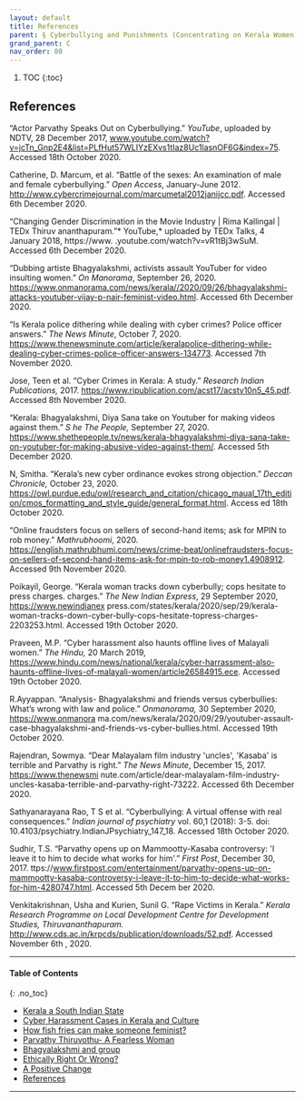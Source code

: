 ```yaml
---
layout: default
title: References    
parent: § Cyberbullying and Punishments (Concentrating on Kerala Women)
grand_parent: C
nav_order: 80 
---
```

<style>
.dont-break-out {
  /* These are technically the same, but use both */
  overflow-wrap: break-word;
  word-wrap: break-word;

     -ms-word-break: break-all;
  /* This is the dangerous one in WebKit, as it breaks things wherever */
  word-break: break-all;
  /* Instead use this non-standard one: */
  word-break: break-word;
}

.youtube-container {
    position: relative;
    width: 100%;
    height: 0;
    padding-bottom: 56.25%;
}
.youtube-video {
    position: absolute;
    top: 0;
    left: 0;
    width: 100%;
    height: 100%;
}

</style>

<div class="dont-break-out" markdown="1">

1. TOC
{:toc}

## References
“Actor Parvathy Speaks Out on Cyberbullying.” *YouTube*, uploaded by NDTV, 28 December 2017, www.youtube.com/watch?v=jcTn_Gnp2E4&list=PLfHut57WLIYzEXvs1tIaz8Uc1lasnOF6G&index=75. Accessed 18th October 2020. 

Catherine, D. Marcum, et al. “Battle of the sexes: An examination of male and female cyberbullying.” *Open Access*, January-June 2012. http://www.cybercrimejournal.com/marcumetal2012janijcc.pdf.  Accessed 6th December 2020. 

“Changing Gender Discrimination in the Movie Industry | Rima Kallingal | TEDx Thiruv ananthapuram.”* YouTube,* uploaded by TEDx Talks, 4 January 2018, https://www. .youtube.com/watch?v=vR1tBj3wSuM. Accessed 6th December 2020. 

“Dubbing artiste Bhagyalakshmi, activists assault YouTuber for video insulting women.” *On Manorama*, September 26, 2020. https://www.onmanorama.com/news/kerala//2020/09/26/bhagyalakshmi-attacks-youtuber-vijay-p-nair-feminist-video.html. Accessed 6th December 2020.

“Is Kerala police dithering while dealing with cyber crimes? Police officer answers.” *The News Minute*, October 7, 2020. https://www.thenewsminute.com/article/keralapolice-dithering-while-dealing-cyber-crimes-police-officer-answers-134773. Accessed 7th November 2020. 

Jose, Teen et al. “Cyber Crimes in Kerala: A study.” *Research Indian Publications,* 2017. https://www.ripublication.com/acst17/acstv10n5_45.pdf. Accessed 8th November 2020. 

“Kerala: Bhagyalakshmi, Diya Sana take on Youtuber for making videos against them.” *S he The People,* September 27, 2020. https://www.shethepeople.tv/news/kerala-bhagyalakshmi-diya-sana-take-on-youtuber-for-making-abusive-video-against-them/. Accessed 5th December 2020. 

N, Smitha. “Kerala’s new cyber ordinance evokes strong objection.” *Deccan Chronicle,* October 23, 2020. https://owl.purdue.edu/owl/research_and_citation/chicago_maual_17th_edition/cmos_formatting_and_style_guide/general_format.html. Access ed 18th October 2020. 

“Online fraudsters focus on sellers of second-hand items; ask for MPIN to rob money.” *Mathrubhoomi*, 2020. https://english.mathrubhumi.com/news/crime-beat/onlinefraudsters-focus-on-sellers-of-second-hand-items-ask-for-mpin-to-rob-money1.4908912. Accessed 9th November 2020. 

Poikayil, George. “Kerala woman tracks down cyberbully; cops hesitate to press charges. charges.” *The New Indian Express*, 29 September 2020, https://www.newindianex press.com/states/kerala/2020/sep/29/kerala-woman-tracks-down-cyber-bully-cops-hesitate-topress-charges-2203253.html. Accessed 19th October 2020.

Praveen, M.P. “Cyber harassment also haunts offline lives of Malayali women.” *The Hindu,* 20 March 2019, https://www.hindu.com/news/national/kerala/cyber-harrassment-also-haunts-offline-lives-of-malayali-women/article26584915.ece. Accessed 19th October 2020. 

R.Ayyappan. “Analysis- Bhagyalakshmi and friends versus cyberbullies: What’s wrong with law and police.” *Onmanorama,* 30 September 2020, https://www.onmanora ma.com/news/kerala/2020/09/29/youtuber-assault-case-bhagyalakshmi-and-friends-vs-cyber-bullies.html. Accessed 19th October 2020. 

Rajendran, Sowmya. “Dear Malayalam film industry 'uncles', 'Kasaba' is terrible and Parvathy is right.” *The News Minute*, December 15, 2017. https://www.thenewsmi nute.com/article/dear-malayalam-film-industry-uncles-kasaba-terrible-and-parvathy-right-73222. Accessed 6th December 2020. 

Sathyanarayana Rao, T S et al. “Cyberbullying: A virtual offense with real consequences.” *Indian journal of psychiatry* vol. 60,1 (2018): 3-5. doi: 10.4103/psychiatry.IndianJPsychiatry_147_18. Accessed 18th October 2020. 

Sudhir, T.S. “Parvathy opens up on Mammootty-Kasaba controversy: 'I leave it to him to decide what works for him'.” *First Post*, December 30, 2017. ttps://www.firstpost.com/entertainment/parvathy-opens-up-on-mammootty-kasaba-controversy-i-leave-it-to-him-to-decide-what-works-for-him-4280747.html. Accessed 5th Decem ber 2020. 

Venkitakrishnan, Usha and Kurien, Sunil G. “Rape Victims in Kerala.” *Kerala Research Programme on Local Development Centre for Development Studies, Thiruvananthapuram.* http://www.cds.ac.in/krpcds/publication/downloads/52.pdf. Accessed November 6th , 2020.

***

#### Table of Contents
{: .no_toc}

<ul><li> <a href="/docs/C/Cyberbullying-and-Punishments-Concentrating-on-Kerala-Women-1/">Kerala a South Indian State</a></li><li> <a href="/docs/C/Cyberbullying-and-Punishments-Concentrating-on-Kerala-Women-2/">Cyber Harassment Cases in Kerala and Culture</a></li><li> <a href="/docs/C/Cyberbullying-and-Punishments-Concentrating-on-Kerala-Women-3/">How fish fries can make someone feminist?</a></li><li> <a href="/docs/C/Cyberbullying-and-Punishments-Concentrating-on-Kerala-Women-4/">Parvathy Thiruvothu- A Fearless Woman</a></li><li> <a href="/docs/C/Cyberbullying-and-Punishments-Concentrating-on-Kerala-Women-5/">Bhagyalakshmi and group</a></li><li> <a href="/docs/C/Cyberbullying-and-Punishments-Concentrating-on-Kerala-Women-6/">Ethically Right Or Wrong?</a></li><li> <a href="/docs/C/Cyberbullying-and-Punishments-Concentrating-on-Kerala-Women-7/">A Positive Change</a></li><li> <a href="/docs/C/Cyberbullying-and-Punishments-Concentrating-on-Kerala-Women-8/">References</a></li></ul>

***

</div>
